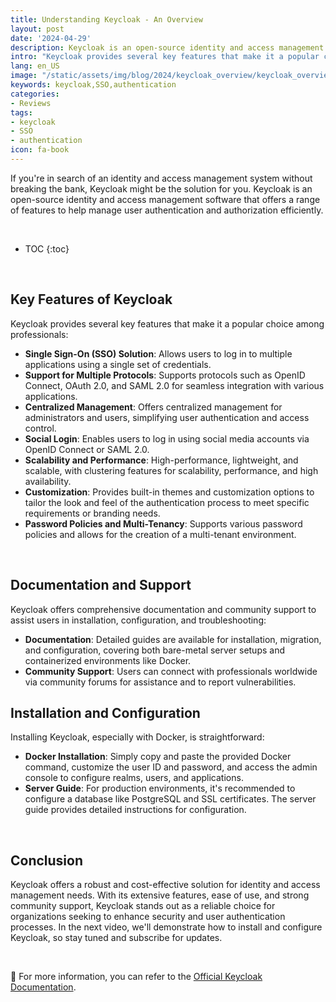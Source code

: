 ```yaml
---
title: Understanding Keycloak - An Overview
layout: post
date: '2024-04-29'
description: Keycloak is an open-source identity and access management software that offers a range of features to help manage user authentication and authorization efficiently.
intro: "Keycloak provides several key features that make it a popular choice among professionals."
lang: en_US
image: "/static/assets/img/blog/2024/keycloak_overview/keycloak_overview.jpg"
keywords: keycloak,SSO,authentication
categories:
- Reviews
tags:
- keycloak
- SSO
- authentication
icon: fa-book
---
```



If you're in search of an identity and access management system without breaking the bank, Keycloak might be the solution for you. Keycloak is an open-source identity and access management software that offers a range of features to help manage user authentication and authorization efficiently.

<br>

* TOC 
{:toc}

<br>

## Key Features of Keycloak

Keycloak provides several key features that make it a popular choice among professionals:
- **Single Sign-On (SSO) Solution**: Allows users to log in to multiple applications using a single set of credentials.
- **Support for Multiple Protocols**: Supports protocols such as OpenID Connect, OAuth 2.0, and SAML 2.0 for seamless integration with various applications.
- **Centralized Management**: Offers centralized management for administrators and users, simplifying user authentication and access control.
- **Social Login**: Enables users to log in using social media accounts via OpenID Connect or SAML 2.0.
- **Scalability and Performance**: High-performance, lightweight, and scalable, with clustering features for scalability, performance, and high availability.
- **Customization**: Provides built-in themes and customization options to tailor the look and feel of the authentication process to meet specific requirements or branding needs.
- **Password Policies and Multi-Tenancy**: Supports various password policies and allows for the creation of a multi-tenant environment.

<br>

## Documentation and Support

Keycloak offers comprehensive documentation and community support to assist users in installation, configuration, and troubleshooting:

- **Documentation**: Detailed guides are available for installation, migration, and configuration, covering both bare-metal server setups and containerized environments like Docker.
- **Community Support**: Users can connect with professionals worldwide via community forums for assistance and to report vulnerabilities.

## Installation and Configuration

Installing Keycloak, especially with Docker, is straightforward:

- **Docker Installation**: Simply copy and paste the provided Docker command, customize the user ID and password, and access the admin console to configure realms, users, and applications.
- **Server Guide**: For production environments, it's recommended to configure a database like PostgreSQL and SSL certificates. The server guide provides detailed instructions for configuration.

<br>

## Conclusion

Keycloak offers a robust and cost-effective solution for identity and access management needs. With its extensive features, ease of use, and strong community support, Keycloak stands out as a reliable choice for organizations seeking to enhance security and user authentication processes. In the next video, we'll demonstrate how to install and configure Keycloak, so stay tuned and subscribe for updates.

<br>

📝 For more information, you can refer to the [Official Keycloak Documentation](https://www.keycloak.org/documentation).




